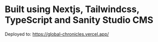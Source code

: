 # Built using Nextjs, Tailwindcss, TypeScript and Sanity Studio CMS

Deployed to: https://global-chronicles.vercel.app/
